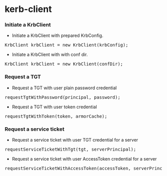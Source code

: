 kerb-client
============

### Initiate a KrbClient
* Initiate a KrbClient with prepared KrbConfig.
<pre>
KrbClient krbClient = new KrbClient(krbConfig);
</pre>
* Initiate a KrbClient with with conf dir.
<pre>
KrbClient krbClient = new KrbClient(confDir);
</pre>

### Request a TGT
* Request a TGT with user plain password credential
<pre>
requestTgtWithPassword(principal, password);
</pre>
* Request a TGT with user token credential
<pre>
requestTgtWithToken(token, armorCache);
</pre>

### Request a service ticket
* Request a service ticket with user TGT credential for a server
<pre>
requestServiceTicketWithTgt(tgt, serverPrincipal);
</pre>
* Request a service ticket with user AccessToken credential for a server
<pre>
requestServiceTicketWithAccessToken(accessToken, serverPrincipal, armorCache);
</pre>
